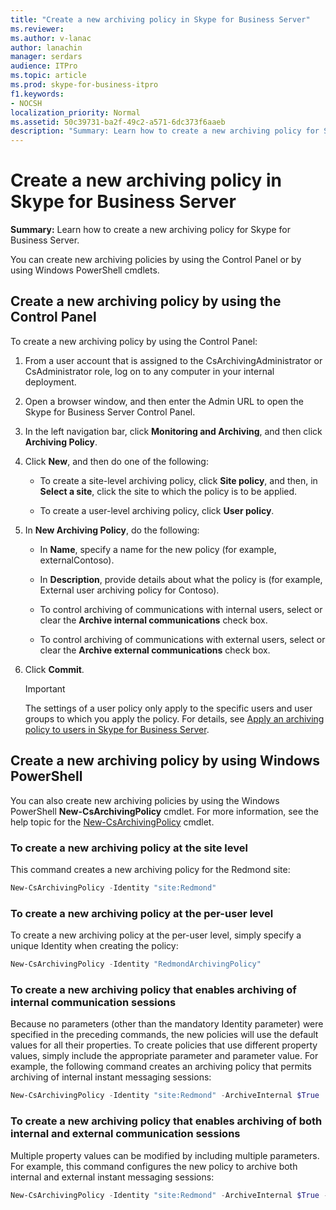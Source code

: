 ```yaml
---
title: "Create a new archiving policy in Skype for Business Server"
ms.reviewer: 
ms.author: v-lanac
author: lanachin
manager: serdars
audience: ITPro
ms.topic: article
ms.prod: skype-for-business-itpro
f1.keywords:
- NOCSH
localization_priority: Normal
ms.assetid: 50c39731-ba2f-49c2-a571-6dc373f6aaeb
description: "Summary: Learn how to create a new archiving policy for Skype for Business Server."
---
```


# Create a new archiving policy in Skype for Business Server

**Summary:** Learn how to create a new archiving policy for Skype for Business Server.
  
You can create new archiving policies by using the Control Panel or by using Windows PowerShell cmdlets.
  
## Create a new archiving policy by using the Control Panel

To create a new archiving policy by using the Control Panel:
  
1. From a user account that is assigned to the CsArchivingAdministrator or CsAdministrator role, log on to any computer in your internal deployment. 
    
2. Open a browser window, and then enter the Admin URL to open the Skype for Business Server Control Panel. 
    
3. In the left navigation bar, click **Monitoring and Archiving**, and then click **Archiving Policy**.
    
4. Click **New**, and then do one of the following: 
    
   - To create a site-level archiving policy, click **Site policy**, and then, in **Select a site**, click the site to which the policy is to be applied.
    
   - To create a user-level archiving policy, click **User policy**.
    
5. In **New Archiving Policy**, do the following:
    
   - In **Name**, specify a name for the new policy (for example, externalContoso).
    
   - In **Description**, provide details about what the policy is (for example, External user archiving policy for Contoso).
    
   - To control archiving of communications with internal users, select or clear the **Archive internal communications** check box.
    
   - To control archiving of communications with external users, select or clear the **Archive external communications** check box.
    
6. Click **Commit**.
    
    > [!IMPORTANT]
    > The settings of a user policy only apply to the specific users and user groups to which you apply the policy. For details, see [Apply an archiving policy to users in Skype for Business Server](apply-a-policy-to-users.md). 
  
## Create a new archiving policy by using Windows PowerShell

You can also create new archiving policies by using the Windows PowerShell **New-CsArchivingPolicy** cmdlet. For more information, see the help topic for the [New-CsArchivingPolicy](https://docs.microsoft.com/powershell/module/skype/new-csarchivingpolicy?view=skype-ps) cmdlet.
  
### To create a new archiving policy at the site level

This command creates a new archiving policy for the Redmond site:
  
```PowerShell
New-CsArchivingPolicy -Identity "site:Redmond"
```

### To create a new archiving policy at the per-user level

To create a new archiving policy at the per-user level, simply specify a unique Identity when creating the policy:
  
```PowerShell
New-CsArchivingPolicy -Identity "RedmondArchivingPolicy"
```

### To create a new archiving policy that enables archiving of internal communication sessions

Because no parameters (other than the mandatory Identity parameter) were specified in the preceding commands, the new policies will use the default values for all their properties. To create policies that use different property values, simply include the appropriate parameter and parameter value. For example, the following command creates an archiving policy that permits archiving of internal instant messaging sessions: 
  
```PowerShell
New-CsArchivingPolicy -Identity "site:Redmond" -ArchiveInternal $True
```

### To create a new archiving policy that enables archiving of both internal and external communication sessions

Multiple property values can be modified by including multiple parameters. For example, this command configures the new policy to archive both internal and external instant messaging sessions:
  
```PowerShell
New-CsArchivingPolicy -Identity "site:Redmond" -ArchiveInternal $True -ArchiveExternal $True
```
